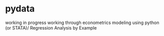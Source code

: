 # pydata
working in progress working through econometrics modeling using python (or STATA)/ Regression Analysis by Example
